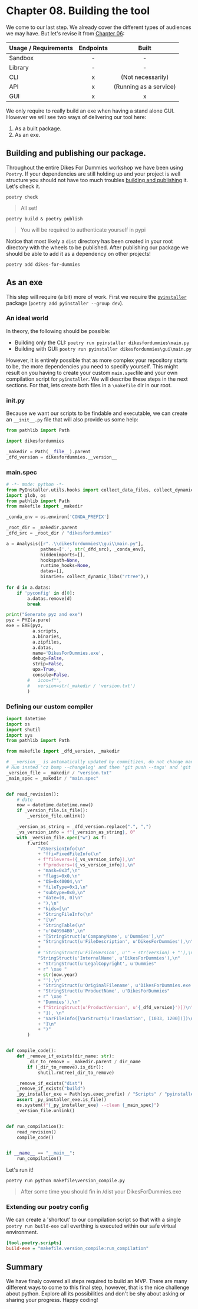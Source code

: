 # Chapter 08. Building the tool

We come to our last step. We already cover the different types of audiences we may have. But let's revise it from [Chapter 06](./06_creating_interfaces.md#know-your-audience):

| Usage / Requirements | Endpoints | Built | 
| ---   | :---: | :---: |
| Sandbox | - | - |
| Library | - | - |
| CLI | x | (Not necessarily) |
| API | x | (Running as a service) |
| GUI | x | x |

We only require to really build an exe when having a stand alone GUI. However we will see two ways of delivering our tool here:
1. As a built package.
2. As an exe.

## Building and publishing our package.

Throughout the entire Dikes For Dummies workshop we have been using `Poetry`. If your dependencies are still holding up and your project is well structure you should not have too much troubles [building and publishing](https://python-poetry.org/docs/cli/#build) it. Let's check it.

```console
poetry check
```
> All set!

```console
poetry build & poetry publish
```
> You will be required to authenticate yourself in pypi

Notice that most likely a `dist` directory has been created in your root directory with the wheels to be published. After publishing our package we should be able to add it as a dependency on other projects!

```console
poetry add dikes-for-dummies
```

## As an exe

This step will require (a bit) more of work. First we require the [`pyinstaller`](https://pyinstaller.org/en/stable/) package (`poetry add pyinstaller --group dev`).

### An ideal world
In theory, the following should be possible:

* Building only the CLI: `poetry run pyinstaller dikesfordummies\main.py`
* Building with GUI: `poetry run pyinstaller dikesfordummies\gui\main.py`

However, it is entirely possible that as more complex your repository starts to be, the more dependencies you need to specify yourself. This might result on you having to create your custom `main.spec`file and your own compilation script for `pyinstaller`. We will describe these steps in the next sections. For that, lets create both files in a `\makefile` dir in our root.

### __init__.py

Because we want our scripts to be findable and executable, we can create an `__init__.py` file that will also provide us some help:

```python
from pathlib import Path

import dikesfordummies

_makedir = Path(__file__).parent
_dfd_version = dikesfordummies.__version__
```

### main.spec

```python
# -*- mode: python -*-
from PyInstaller.utils.hooks import collect_data_files, collect_dynamic_libs
import glob, os
from pathlib import Path
from makefile import _makedir

_conda_env = os.environ['CONDA_PREFIX']

_root_dir = _makedir.parent
_dfd_src = _root_dir / "dikesfordummies"

a = Analysis([r"..\\dikesfordummies\\gui\\main.py"],
             pathex=['.', str(_dfd_src), _conda_env],
             hiddenimports=[],
             hookspath=None,
             runtime_hooks=None,
             datas=[],
             binaries= collect_dynamic_libs("rtree"),)
			 
for d in a.datas:
    if 'pyconfig' in d[0]: 
        a.datas.remove(d)
        break

print("Generate pyz and exe")
pyz = PYZ(a.pure)
exe = EXE(pyz,
          a.scripts,
          a.binaries,
          a.zipfiles,
          a.datas,
          name='DikesForDummies.exe',
          debug=False,
          strip=False,
          upx=True,
          console=False,
		#   icon=f"",
		#   version=str(_makedir / 'version.txt')
        )

```

### Defining our custom compiler

```python
import datetime
import os
import shutil
import sys
from pathlib import Path

from makefile import _dfd_version, _makedir

# __version__ is automatically updated by commitizen, do not change manually.
# Run insted 'cz bump --changelog' and then 'git push --tags' and 'git push'.
_version_file = _makedir / "version.txt"
_main_spec = _makedir / "main.spec"


def read_revision():
    # date
    now = datetime.datetime.now()
    if _version_file.is_file():
        _version_file.unlink()

    _version_as_string = _dfd_version.replace(".", ",")
    _vs_version_info = f"{_version_as_string}, 0"
    with _version_file.open("w") as f:
        f.write(
            "VSVersionInfo(\n"
            + "ffi=FixedFileInfo(\n"
            + f"filevers=({_vs_version_info}),\n"
            + f"prodvers=({_vs_version_info}),\n"
            + "mask=0x3f,\n"
            + "flags=0x0,\n"
            + "OS=0x40004,\n"
            + "fileType=0x1,\n"
            + "subtype=0x0,\n"
            + "date=(0, 0)\n"
            + "),\n"
            + "kids=[\n"
            + "StringFileInfo(\n"
            + "[\n"
            + "StringTable(\n"
            + "u'040904B0',\n"
            + "[StringStruct(u'CompanyName', u'Dummies'),\n"
            + "StringStruct(u'FileDescription', u'DikesForDummies'),\n"
            +
            # "StringStruct(u'FileVersion', u'" + str(version) + "'),\n" +
            "StringStruct(u'InternalName', u'DikesForDummies'),\n"
            + "StringStruct(u'LegalCopyright', u'Dummies"
            + r" \xae "
            + str(now.year)
            + "'),\n"
            + "StringStruct(u'OriginalFilename', u'DikesForDummies.exe'),\n"
            + "StringStruct(u'ProductName', u'DikesForDummies"
            + r" \xae "
            + "Dummies'),\n"
            + f"StringStruct(u'ProductVersion', u'{_dfd_version}')])\n"
            + "]), \n"
            + "VarFileInfo([VarStruct(u'Translation', [1033, 1200])])\n"
            + "]\n"
            + ")"
        )


def compile_code():
    def _remove_if_exists(dir_name: str):
        _dir_to_remove = _makedir.parent / dir_name
        if (_dir_to_remove).is_dir():
            shutil.rmtree(_dir_to_remove)

    _remove_if_exists("dist")
    _remove_if_exists("build")
    _py_installer_exe = Path(sys.exec_prefix) / "Scripts" / "pyinstaller.exe"
    assert _py_installer_exe.is_file()
    os.system(f"{_py_installer_exe} --clean {_main_spec}")
    _version_file.unlink()


def run_compilation():
    read_revision()
    compile_code()


if __name__ == "__main__":
    run_compilation()

```

Let's run it!

```console
poetry run python makefile\version_compile.py
```
> After some time you should fin in /dist your DikesForDummies.exe

### Extending our poetry config

We can create a 'shortcut' to our compilation script so that with a single `poetry run build-exe` call everthing is executed within our safe virtual environment.

```ini
[tool.poetry.scripts]
build-exe = "makefile.version_compile:run_compilation"
```


## Summary

We have finaly covered all steps required to build an MVP. There are many different ways to come to this final step, however, that is the nice challenge about python. Explore all its possibilities and don't be shy about asking or sharing your progress. 
Happy coding!